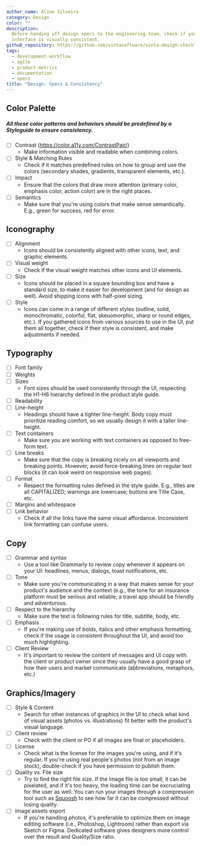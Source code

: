 ```yaml
---
author_name: Aline Silveira
category: Design
color: ""
description:
  Before handing off design specs to the engineering team, check if your
  interface is visually consistent.
github_repository: https://github.com/vintasoftware/vinta-design-checklists/tree/master/design-specs-consistency
tags:
  - development-workflow
  - agile
  - product-metrics
  - documentation
  - specs
title: "Design: Specs & Consistency"
---
```


## Color Palette

##### All these color patterns and behaviors should be predefined by a Styleguide to ensure consistency.

- [ ] Contrast (https://color.a11y.com/ContrastPair/)
  - Make information visible and readable when combining colors.
- [ ] Style & Matching Rules
  - Check if it matches predefined rules on how to group and use the colors (secondary shades, gradients, transparent elements, etc.).
- [ ] Impact
  - Ensure that the colors that draw more attention (primary color, emphasis color, action color) are in the right places.
- [ ] Semantics
  - Make sure that you're using colors that make sense semantically. E.g., green for success, red for error.

## Iconography

- [ ] Alignment
  - Icons should be consistently aligned with other icons, text, and graphic elements.
- [ ] Visual weight
  - Check if the visual weight matches other icons and UI elements.
- [ ] Size
  - Icons should be placed in a square bounding box and have a standard size, to make it easier for development (and for design as well). Avoid shipping icons with half-pixel sizing.
- [ ] Style
  - Icons can come in a range of different styles (outline, solid, monochromatic, colorful, flat, skeuomorphic, sharp or round edges, etc.). If you gathered icons from various sources to use in the UI, put them all together, check if their style is consistent, and make adjustments if needed.

## Typography

- [ ] Font family
- [ ] Weights
- [ ] Sizes
  - Font sizes should be used consistently through the UI, respecting the H1-H6 hierarchy defined in the product style guide.
- [ ] Readability
- [ ] Line-height
  - Headings should have a tighter line-height. Body copy must prioritize reading comfort, so we usually design it with a taller line-height.
- [ ] Text containers
  - Make sure you are working with text containers as opposed to free-form text.
- [ ] Line breaks
  - Make sure that the copy is breaking nicely on all viewports and breaking points. However, avoid force-breaking lines on regular text blocks (it can look weird on responsive web pages).
- [ ] Format
  - Respect the formatting rules defined in the style guide. E.g., titles are all CAPITALIZED; warnings are lowercase; buttons are Title Case, etc.
- [ ] Margins and whitespace
- [ ] Link behavior
  - Check if all the links have the same visual affordance. Inconsistent link formatting can confuse users.

## Copy

- [ ] Grammar and syntax
  - Use a tool like Grammarly to review copy whenever it appears on your UI: headlines, menus, dialogs, toast notifications, etc.
- [ ] Tone
  - Make sure you're communicating in a way that makes sense for your product's audience and the context (e.g., the tone for an insurance platform must be serious and reliable; a travel app should be friendly and adventurous.
- [ ] Respect to the hierarchy
  - Make sure the text is following rules for title, subtitle, body, etc.
- [ ] Emphasis
  - If you're making use of bolds, italics and other emphasis formatting, check if the usage is consistent throughout the UI, and avoid too much highlighting.
- [ ] Client Review
  - It's important to review the content of messages and UI copy with the client or product owner since they usually have a good grasp of how their users and market communicate (abbreviations, metaphors, etc.)

## Graphics/Imagery

- [ ] Style & Content
  - Search for other instances of graphics in the UI to check what kind of visual assets (photos vs. illustrations) fit better with the product's visual language.
- [ ] Client review
  - Check with the client or PO if all images are final or placeholders.
- [ ] License
  - Check what is the license for the images you're using, and if it's regular. If you're using real people's photos (not from an image stock), double-check if you have permission to publish them.
- [ ] Quality vs. File size
  - Try to find the right file size. If the image file is too small, it can be pixelated, and if it's too heavy, the loading time can be excruciating for the user as well. You can run your images through a compression tool such as [Squoosh](https://squoosh.app) to see how far it can be compressed without losing quality.
- [ ] Image assets export
  - If you're handling photos, it's preferable to optimize them on image editing software (i.e., Photoshop, Lightroom) rather than export via Sketch or Figma. Dedicated software gives designers more control over the result and Quality/Size ratio.

